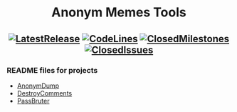 # <div align="center">**Anonym Memes Tools**</div>

## <div align="center">[![LatestRelease](https://img.shields.io/github/v/release/MEMENIM-Project/AnonymMemesTools?style=flat&color=MEMENIM&label=latest%20release)](https://github.com/MEMENIM-Project/AnonymMemesTools/releases/latest) [![CodeLines](https://tokei.rs/b1/github/MEMENIM-Project/AnonymMemesTools?category=code)](https://github.com/MEMENIM-Project/AnonymMemesTools) [![ClosedMilestones](https://img.shields.io/github/milestones/closed/MEMENIM-Project/AnonymMemesTools?style=flat)](https://github.com/MEMENIM-Project/AnonymMemesTools/milestones?state=closed) [![ClosedIssues](https://img.shields.io/github/issues-closed/MEMENIM-Project/AnonymMemesTools?style=flat)](https://github.com/MEMENIM-Project/AnonymMemesTools/issues?q=is%3Aissue+is%3Aclosed)</div>


### README files for projects
- [AnonymDump](AnonymDump/README.md)
- [DestroyComments](DestroyComments/README.md)
- [PassBruter](PassBruter/README.md)


